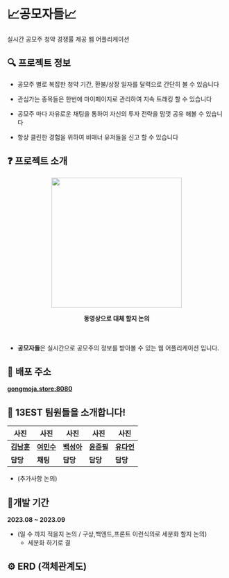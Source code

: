 
# 📈공모자들📈
실시간 공모주 청약 경쟁률 제공 웹 어플리케이션


## 🔍 프로젝트 정보
- 공모주 별로 복잡한 청약 기간, 환불/상장 일자를 달력으로 간단히 볼 수 있습니다

- 관심가는 종목들은 한번에 마이페이지로 관리하여 지속 트래킹 할 수 있습니다

- 공모주 마다 자유로운 채팅을 통하여 자신의 투자 전략을 맘껏 공유 해볼 수 있습니다

- 항상 클린한 경험을 위하여 비매너 유저들을 신고 할 수 있습니다

## ❓ 프로젝트 소개

<p align="center"><img src="https://ifh.cc/g/0qdbr4.png"  width="300" height="300"/></p>


<div align="center">
  <strong>동영상으로 대체 할지 논의</strong>
</div>
<br></br>

- **공모자들**은 실시간으로 공모주의 정보를 받아볼 수 있는 웹 어플리케이션 입니다.

## 📌 배포 주소
**[gongmoja.store:8080](http://gongmoja.store:8080/)**

## 🙌 13EST 팀원들을 소개합니다!  
| 사진 | 사진 | 사진 | 사진 | 사진 |
| --- | --- | --- | --- | --- |
| [**김남훈**](https://github.com/namhoon-kim97) | [**여민수**](https://github.com/minsooy) | [**백성아**](https://github.com/sunga0101) | [**윤쥰필**](https://github.com/leepnujnooy) | [**유다언**](https://github.com/yudaeon) | 
| **담당** | **채팅** | **담당** | **담당** | **담당** |

- (추가사항 논의)

## 📅개발 기간
**2023.08 ~ 2023.09**

- (일 수 까지 적을지 논의 / 구상,백엔드,프론트 이런식의로 세분화 할지 논의)
  - 세분화 하기로 결
## ⚙️ ERD (객체관계도)
